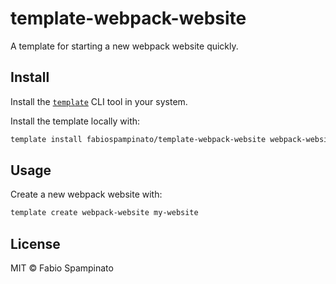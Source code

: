 # template-webpack-website

A template for starting a new webpack website quickly.

## Install

Install the [`template`](https://github.com/fabiospampinato/template) CLI tool in your system.

Install the template locally with:

```sh
template install fabiospampinato/template-webpack-website webpack-website
```

## Usage

Create a new webpack website with:

```sh
template create webpack-website my-website
```

## License

MIT © Fabio Spampinato
